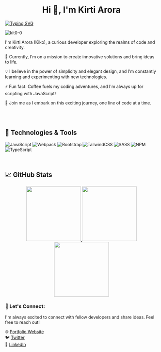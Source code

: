 <h1 align="center">Hi 👋, I'm Kirti Arora</h1>
      <!--
<img align="right" alt="Coding" src="https://user-images.githubusercontent.com/111427307/233221539-a20d37ea-23cb-48bc-b121-c8daf2cb3d87.gif">-->

[![Typing SVG](https://readme-typing-svg.herokuapp.com?font=Fira+Code&size=21&width=550&height=45&lines=🌟+Welcome+to+my+coding+universe!+🚀)](https://git.io/typing-svg)

<p align="left"> <img src="https://komarev.com/ghpvc/?username=kit0-0&label=Profile%20views&color=0e75b6&style=flat" alt="kit0-0" /> </p>

I'm Kirti Arora (Kiko), a curious developer exploring the realms of code and creativity. 

🔭 Currently, I'm on a mission to create innovative solutions and bring ideas to life.

💡 I believe in the power of simplicity and elegant design, and I'm constantly learning and experimenting with new technologies.

⚡ Fun fact: Coffee fuels my coding adventures, and I'm always up for scripting with JavaScript!

🌈 Join me as I embark on this exciting journey, one line of code at a time.

<br/><br/>
## 🔧 Technologies & Tools
![JavaScript](https://img.shields.io/badge/javascript-%23323330.svg?style=for-the-badge&logo=javascript&logoColor=%23F7DF1E)
![Webpack](https://img.shields.io/badge/webpack-%238DD6F9.svg?style=for-the-badge&logo=webpack&logoColor=black)
![Bootstrap](https://img.shields.io/badge/bootstrap-%23563D7C.svg?style=for-the-badge&logo=bootstrap&logoColor=white)
![TailwindCSS](https://img.shields.io/badge/tailwindcss-%2338B2AC.svg?style=for-the-badge&logo=tailwind-css&logoColor=white)
![SASS](https://img.shields.io/badge/SASS-hotpink.svg?style=for-the-badge&logo=SASS&logoColor=white)
![NPM](https://img.shields.io/badge/NPM-%23000000.svg?style=for-the-badge&logo=npm&logoColor=white)
![TypeScript](https://img.shields.io/badge/typescript-%23007ACC.svg?style=for-the-badge&logo=typescript&logoColor=white)
<!--  ![NodeJS](https://img.shields.io/badge/node.js-6DA55F?style=for-the-badge&logo=node.js&logoColor=white)
![Ruby](https://img.shields.io/badge/ruby-%23CC342D.svg?style=for-the-badge&logo=ruby&logoColor=white)
![Rails](https://img.shields.io/badge/rails-%23CC0000.svg?style=for-the-badge&logo=ruby-on-rails&logoColor=white) 
![React](https://img.shields.io/badge/react-%2320232a.svg?style=for-the-badge&logo=react&logoColor=%2361DAFB)
![Redux](https://img.shields.io/badge/redux-%23593d88.svg?style=for-the-badge&logo=redux&logoColor=white)  -->
<br/>

## &#x1f4c8; GitHub Stats
<div align='center'>
  <a href="https://github.com/kit0-0">
    <img height="180px" src="https://github-readme-stats.vercel.app/api?username=kit0-0&&theme=midnight-purple&show_icons=true&hide_border=true&count_private=true" />
  </a> 

  <a href="https://github.com/kit0-0">
    <img height="180px" src="https://github-readme-stats.vercel.app/api/top-langs/?username=kit0-0&layout=compact&theme=midnight-purple" />
  </a>


  <div align="center">
    <a href="https://github.com/kit0-0">
      <img height="180px" src="https://github-readme-streak-stats.herokuapp.com/?user=kit0-0&theme=midnight-purple" />
    </a>
  </div>   
</div>

### 🌟 Let's Connect:

I'm always excited to connect with fellow developers and share ideas. Feel free to reach out!

🌐 [Portfolio Website](https://kit0-0.github.io/Mobile-Portfolio/) <br/>
🐦 [Twitter](https://twitter.com/)<br/>
💼 [LinkedIn](https://www.linkedin.com/in/)

